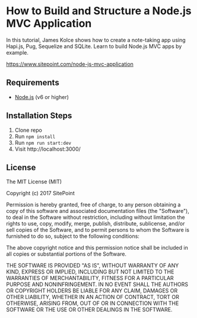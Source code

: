# How to Build and Structure a Node.js MVC Application

In this tutorial, James Kolce shows how to create a note-taking app using Hapi.js, Pug, Sequelize and SQLite. Learn to build Node.js MVC apps by example.

https://www.sitepoint.com/node-js-mvc-application

## Requirements

* [Node.js](http://nodejs.org/) (v6 or higher)

## Installation Steps

1. Clone repo
2. Run `npm install`
3. Run `npm run start:dev`
4. Visit http://localhost:3000/

## License

The MIT License (MIT)

Copyright (c) 2017 SitePoint

Permission is hereby granted, free of charge, to any person obtaining a copy of this software and associated documentation files (the "Software"), to deal in the Software without restriction, including without limitation the rights to use, copy, modify, merge, publish, distribute, sublicense, and/or sell copies of the Software, and to permit persons to whom the Software is furnished to do so, subject to the following conditions:

The above copyright notice and this permission notice shall be included in all copies or substantial portions of the Software.

THE SOFTWARE IS PROVIDED "AS IS", WITHOUT WARRANTY OF ANY KIND, EXPRESS OR IMPLIED, INCLUDING BUT NOT LIMITED TO THE WARRANTIES OF MERCHANTABILITY, FITNESS FOR A PARTICULAR PURPOSE AND NONINFRINGEMENT. IN NO EVENT SHALL THE AUTHORS OR COPYRIGHT HOLDERS BE LIABLE FOR ANY CLAIM, DAMAGES OR OTHER LIABILITY, WHETHER IN AN ACTION OF CONTRACT, TORT OR OTHERWISE, ARISING FROM, OUT OF OR IN CONNECTION WITH THE SOFTWARE OR THE USE OR OTHER DEALINGS IN THE SOFTWARE.
